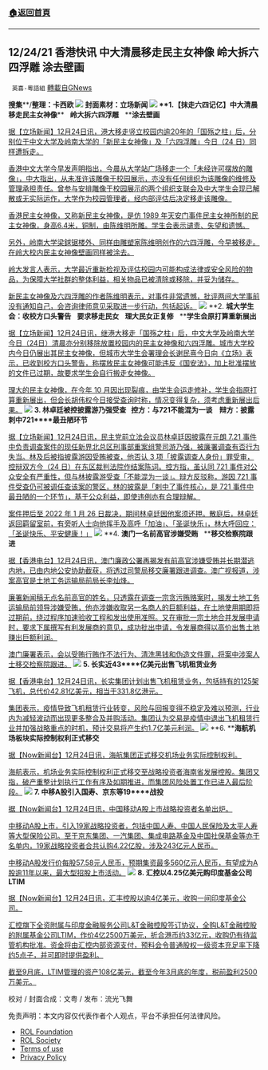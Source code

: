 ###  [:house:返回首頁](https://github.com/ourhimalayas/txt)
---


## 12/24/21 香港快讯 中大清晨移走民主女神像 岭大拆六四浮雕 涂去壁画
` 英喜-粵語組` [轉載自GNews](https://gnews.org/zh-hans/1787651/)

**搜集****/****整理：卡西欧**
![](https://assets.gnews.org/wp-content/uploads/2021/12/1224fenmian.jpg)
封面素材：立场新闻
![](https://assets.gnews.org/wp-content/uploads/2021/12/Screen-Shot-2021-12-24-at-10.54.45-AM.png)
**1.****【抹走六四记亿】中大清晨移走民主女神像****   ****岭大拆六四浮雕****   ****涂去壁画**

[据【立场新闻】12月24日讯，港大移走竖立校园内逾20年的「国殇之柱」后，分别位于中文大学及岭南大学的「新民主女神像」及「六四浮雕」今日（24 日）同样遭拆走。](https://www.thestandnews.com/politics/中大民主女神像清晨被移走-嶺大學生編委校內六四浮雕被拆)

[香港中文大学今早发声明指出，今晨从大学站广场移走一个「未经许可摆放的雕像」，中大指出，从未准许该雕像于校园展示，亦没有任何组织为该雕像的维修及管理承担责任。曾参与安排雕像于校园展示的两个组织支联会及中大学生会现已解散或无实际运作，大学作为校园管理者，经内部评估后决定移走该雕像。](https://www.thestandnews.com/politics/中大民主女神像清晨被移走-嶺大學生編委校內六四浮雕被拆)

[香港民主女神像，又称新民主女神像，是仿 1989 年天安门事件民主女神所制的民主女神像，身高6.4米，铜制，由陈维明所雕。学生会表示谴责、失望和遗憾。](https://www.thestandnews.com/politics/中大民主女神像清晨被移走-嶺大學生編委校內六四浮雕被拆)

[另外，岭南大学梁銶锯楼外、同样由雕塑家陈维明创作的六四浮雕，今早被移走。在岭大校内民主女神像壁画同样被涂去。](https://www.thestandnews.com/politics/中大民主女神像清晨被移走-嶺大學生編委校內六四浮雕被拆)

[岭大发言人表示，大学最近重新检视及评估校园内可能构成法律或安全风险的物品，为保障大学社群的整体利益，相关物品已被清除或移除，并妥为储存。](https://www.thestandnews.com/politics/中大民主女神像清晨被移走-嶺大學生編委校內六四浮雕被拆)

[新民主女神像及六四浮雕的作者陈维明表示，对事件非常遗憾，批评两间大学事前没有通知自己，会咨询律师意见采取进一步行动，包括起诉。](https://www.thestandnews.com/politics/中大民主女神像清晨被移走-嶺大學生編委校內六四浮雕被拆)
![](https://assets.gnews.org/wp-content/uploads/2021/12/Screen-Shot-2021-12-24-at-10.55.00-AM.png)
**2. ****城大学生会：收校方口头警告****   ****要求移走民女****   ****理大民女正复修****   ****学生会原打算重新展出**

[据【立场新闻】12月24日讯，继港大移走「国殇之柱」后，中文大学及岭南大学今日（24日）清晨亦分别移除放置校园内的民主女神像和六四浮雕。城市大学校内今日仍展出其民主女神像，但城市大学生会署理会长谢民熹今日向《立场》表示，已收到校方口头警告，称摆放民主女神像可能违反《国安法》，加上批准摆放的文件已过期，故要求学生会自行搬走女神像。](https://www.thestandnews.com/politics/城大學生會收校方口頭警告-要求移走民女-理大民女正復修-學生會原打算重新展出)

[理大的民主女神像，在今年 10 月因出现裂痕，由学生会运走修补，学生会指原打算重新展出，但会长胡伟权今日接受查询时称，情况变得复杂，须考虑重新展出后果。](https://www.thestandnews.com/politics/城大學生會收校方口頭警告-要求移走民女-理大民女正復修-學生會原打算重新展出)
![](https://assets.gnews.org/wp-content/uploads/2021/12/Screen-Shot-2021-12-24-at-10.55.10-AM.png)
**3. ****林卓廷被控披露游乃强受查****   ****控方：与****721****不能混为一谈　辩方：披露刺中****721****最丑陋环节**

[据【立场新闻】12月24日讯，民主党前立法会议员林卓廷因披露在元朗 7.21 事件中负责调查案件的现任新界北总区刑事部重案组警司游乃强，被廉署调查有否行为失当。林及后被指披露游因受贿被查，他否认 3 项「披露调查人身份」罪受审，控辩双方今（24 日）在东区裁判法院作结案陈词。控方指，虽认同 721 事件对公众安全有严重性，但与林披露游受查「不能混为一谈」。辩方反驳称，游因 721 事件受查仍可被调任查该案的警区，林的披露是「剌中了事件核心，是 721 事件中最丑陋的一个环节」，基于公众利益，即使违例亦有合理辩解。](https://www.thestandnews.com/court/林卓廷被控披露游乃強受查-控方與-721-不能混為一談-辯方披露刺中-721-最醜陋環節)

[案件押后至 2022 年 1 月 26 日裁决，期间林卓廷因他案须还押。散庭后，林卓廷返回羁留室前，有旁听人士向他挥手及高呼「加油」、「圣诞快乐」，林大呼回应：「圣诞快乐、平安健康！」](https://www.thestandnews.com/court/林卓廷被控披露游乃強受查-控方與-721-不能混為一談-辯方披露刺中-721-最醜陋環節)
![](https://assets.gnews.org/wp-content/uploads/2021/12/Screen-Shot-2021-12-24-at-10.55.19-AM.png)
**4. ****澳门一名前高官涉嫌受贿****   ****移交检察院跟进**

[据【香港电台】12月24日讯，澳门廉政公署再揭发有前高官涉嫌受贿并长期潜逃内地，已由内地公安协助截获，将透过司警局移交廉署跟进调查。澳广视报道，涉案高官是土地工务运输局前局长李灿烽。](https://news.rthk.hk/rthk/ch/component/k2/1625851-20211224.htm?spTabChangeable=0)

[廉署新闻稿无点名前高官的姓名，只透露在调查一宗贪污贿赂案时，揭发土地工务运输局前领导涉嫌受贿，他亦涉嫌收取另一名商人的巨额利益，在土地使用期即将过期前，绕过程序加速验收工程和发出使用准照。又在审批一宗土地合并发展申请时，要求下属撰写有利发展商的意见，成功批出申请，令发展商得以高价出售土地赚出巨额利润。](https://news.rthk.hk/rthk/ch/component/k2/1625851-20211224.htm?spTabChangeable=0)

[澳门廉署表示，会以受贿行贿作不法行为、清洗黑钱和伪造文件罪，将案中涉案人士移交检察院跟进。](https://news.rthk.hk/rthk/ch/component/k2/1625851-20211224.htm?spTabChangeable=0)
![](https://assets.gnews.org/wp-content/uploads/2021/12/Screen-Shot-2021-12-24-at-10.55.29-AM.png)
**5. ****长实近****43****亿美元出售飞机租赁业务**

[据【香港电台】12月24日讯，长实集团计划出售飞机租赁业务，包括持有的125架飞机，总代价42.81亿美元，相当于331.8亿港元。](https://news.rthk.hk/rthk/ch/component/k2/1625772-20211224.htm)

[集团表示，疫情导致飞机租赁行业转变，风险与回报变得不稳定及难以预测，行业内为减轻波动而出现更多整合及并购活动。集团认为交易是疫情中退出飞机租赁行业并加强战略重点的时机，预计交易将产生约1.7亿美元利润。](https://news.rthk.hk/rthk/ch/component/k2/1625772-20211224.htm)
![](https://assets.gnews.org/wp-content/uploads/2021/12/Screen-Shot-2021-12-24-at-10.55.40-AM.png)
**6. ****海航机场板块实际控制权利正式移交**

[据【Now新闻台】12月24日讯，海航集团正式移交机场业务实际控制权利。](https://news.now.com/home/finance/player?newsId=461061)

[海航表示，机场业务实际控制权利正式移交至战略投资者海南省发展控股。集团又指，破产重整计划执行工作有序及如期推进，而集团风险处置工作已进入最后阶段。](https://news.now.com/home/finance/player?newsId=461061)
![](https://assets.gnews.org/wp-content/uploads/2021/12/Screen-Shot-2021-12-24-at-10.55.48-AM.png)
**7. ****中移****A****股引入国寿、京东等****19****战投**

[据【Now新闻台】12月24日讯，中国移动A股上市战略投资者名单出炉。](https://news.now.com/home/finance/player?newsId=461062)

[中移动A股上市，引入19家战略投资者，包括中国人寿、中国人民保险及太平人寿等大型保险公司。至于京东集团、一汽集团、集成电路基金及中国社保基金等亦于名单内，19家战略投资者合共认购4.22亿股，涉及243亿元人民币。](https://news.now.com/home/finance/player?newsId=461062)

[中移动A股发行价每股57.58元人民币，预期集资最多560亿元人民币，有望成为A股逾11年以来，最大型招股上市活动。](https://news.now.com/home/finance/player?newsId=461062)
![](https://assets.gnews.org/wp-content/uploads/2021/12/Screen-Shot-2021-12-24-at-10.55.59-AM.png)
**8. ****汇控以****4.25****亿美元购印度基金公司****LTIM**

[据【Now新闻台】12月24日讯，汇丰控股以逾4亿美元，收购一间印度基金公司。](https://news.now.com/home/finance/player?newsId=461016)

[汇控旗下全资附属与印度金融服务公司L&T金融控股签订协议，全购L&T金融控股的附属基金公司LTIM，作价4亿2500万美元，折合港币约33亿元，收购仍有待监管机构批准。资金将由汇控内部资源支付，预料会令普通股权一级资本充足率下降约5点子，并可即时提供盈利。](https://news.now.com/home/finance/player?newsId=461016)

[截至9月底，LTIM管理的资产108亿美元，截至今年3月底的年度，税前盈利2500万美元。](https://news.now.com/home/finance/player?newsId=461016)

校对 / 封面合成：文粤 / 发布：流光飞舞

 

免责声明：本文内容仅代表作者个人观点，平台不承担任何法律风险。

- [ROL Foundation](https://rolfoundation.org/)
- [ROL Society](https://rolsociety.org/)
- [Terms of use](https://gnews.org/terms-of-use-3/)
- [Privacy Policy](https://gnews.org/privacy-policy/)
